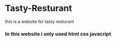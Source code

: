 # Tasty-Resturant
this is a website for tasty resturant

<h3>In this website i only used html css javacript</h3>
